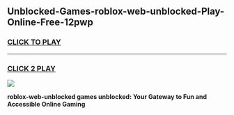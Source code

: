 
## Unblocked-Games-roblox-web-unblocked-Play-Online-Free-12pwp
<h3>
<a href="https://premium76.site?title=roblox-web-unblocked&ref=26A">CLICK TO PLAY</a></h3>
<hr>

<h3>
<a href="https://premium76.site?title=roblox-web-unblocked&ref=26A">CLICK 2 PLAY</a>
  
</h3>

<a href="https://premium76.site?title=roblox-web-unblocked&ref=26A"><img src="https://clearcache.store/games.png"></a>


**roblox-web-unblocked games unblocked: Your Gateway to Fun and Accessible Online Gaming**
